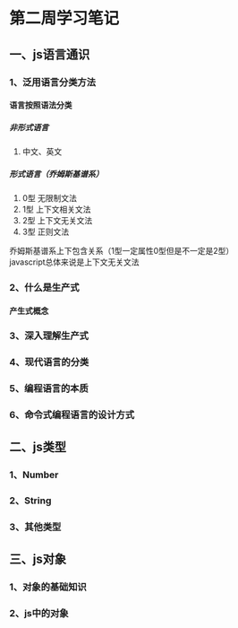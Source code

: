 # 第二周学习笔记

## 一、js语言通识

### 1、泛用语言分类方法  

#### 语言按照语法分类

##### 非形式语言

1. 中文、英文

##### 形式语言（乔姆斯基谱系）

1. 0型 无限制文法
2. 1型 上下文相关文法
3. 2型 上下文无关文法
4. 3型 正则文法

乔姆斯基谱系上下包含关系（1型一定属性0型但是不一定是2型）  
javascript总体来说是上下文无关文法  

### 2、什么是生产式  

#### 产生式概念


### 3、深入理解生产式  

### 4、现代语言的分类  

### 5、编程语言的本质  

### 6、命令式编程语言的设计方式  

## 二、js类型  

### 1、Number  

### 2、String  

### 3、其他类型  

## 三、js对象  

### 1、对象的基础知识  

### 2、js中的对象
